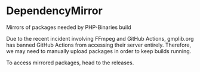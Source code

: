 # DependencyMirror
Mirrors of packages needed by PHP-Binaries build

Due to the recent incident involving FFmpeg and GitHub Actions, gmplib.org has banned GitHub Actions from accessing their server entirely.
Therefore, we may need to manually upload packages in order to keep builds running.

To access mirrored packages, head to the releases.
